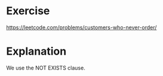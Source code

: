# Exercise
https://leetcode.com/problems/customers-who-never-order/
# Explanation
We use the NOT EXISTS clause.
